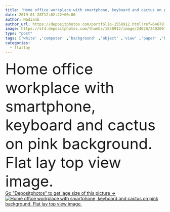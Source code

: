 ```yaml
---
title: 'Home office workplace with smartphone, keyboard and cactus on pink top view. '
date: 2019-01-28T12:02:22+00:00
author: Nadianb
author_url: https://depositphotos.com/portfolio-1558912.html?ref=64678756
image: https://st4.depositphotos.com/thumbs/1558912/image/24020/240200728/api_thumb_450.jpg?forcejpeg=true
type: "post"
tags: ['white' ,'computer' ,'background' ,'object' ,'view' ,'paper' ,'business' ,'female' ,'succulent' ,'plant' ,'flower' ,'supply' ,'coffee' ,'pink' ,'office' ,'lay' ,'blank' ,'home' ,'woman' ,'keyboard' ,'mobile' ,'laptop' ,'notebook' ,'flat' ,'work' ,'mouse' ,'pen' ,'note' ,'desk' ,'accessories' ,'notepad' ,'pad' ,'education' ,'pencil' ,'tools' ,'trendy' ,'headphones' ,'top' ,'sheet' ,'cactus' ,'study' ,'student' ,'University' ,'workplace' ,'above' ,'stationery' ,'smartphone' ,'freelance' ,'homeoffice' ,'flatlay' ]
categories: 
  - flatlay
---
```

<div aling="center">
            <font size="60"> Home office workplace with smartphone, keyboard and cactus on pink background. Flat lay top view image.</font>   
</div>
<div>
    <a href='https://depositphotos.com/240200728/stock-photo-home-office-workplace-with-smartphone.html?ref=64678756' target=_blank > Go "Depositphotos" to get lage size of this picture ->
        <img href='https://depositphotos.com/240200728/stock-photo-home-office-workplace-with-smartphone.html?ref=64678756' src='https://st4.depositphotos.com/1558912/24020/i/950/depositphotos_240200728-stock-photo-home-office-workplace-with-smartphone.jpg?forcejpeg=true' alt='Home office workplace with smartphone, keyboard and cactus on pink background. Flat lay top view image.' >
    </a>
</div>

